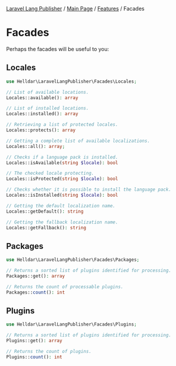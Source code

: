 [Laravel Lang Publisher][link_source] / [Main Page](../index.md) / [Features](index.md) / Facades

# Facades

Perhaps the facades will be useful to you:

## Locales

```php
use Helldar\LaravelLangPublisher\Facades\Locales;

// List of available locations.
Locales::available(): array

// List of installed locations.
Locales::installed(): array

// Retrieving a list of protected locales.
Locales::protects(): array

// Getting a complete list of available localizations.
Locales::all(): array;

// Checks if a language pack is installed.
Locales::isAvailable(string $locale): bool

// The checked locale protecting.
Locales::isProtected(string $locale): bool

// Checks whether it is possible to install the language pack.
Locales::isInstalled(string $locale): bool

// Getting the default localization name.
Locales::getDefault(): string

// Getting the fallback localization name.
Locales::getFallback(): string
```

## Packages

```php
use Helldar\LaravelLangPublisher\Facades\Packages;

// Returns a sorted list of plugins identified for processing.
Packages::get(): array

// Returns the count of processable plugins.
Packages::count(): int
```

## Plugins

```php
use Helldar\LaravelLangPublisher\Facades\Plugins;

// Returns a sorted list of plugins identified for processing.
Plugins::get(): array

// Returns the count of plugins.
Plugins::count(): int
```

[link_source]:  https://github.com/andrey-helldar/laravel-lang-publisher
